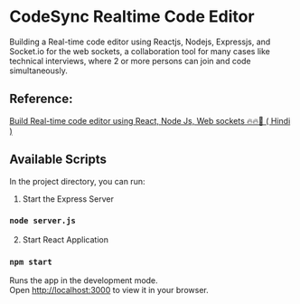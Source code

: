# CodeSync Realtime Code Editor

Building a Real-time code editor using Reactjs, Nodejs, Expressjs, and Socket.io for the web sockets, a collaboration tool for many cases like technical interviews, where 2 or more persons can join and code simultaneously.

## Reference: 

[Build Real-time code editor using React, Node Js, Web sockets 🔥🔥🚀 ( Hindi )](https://youtu.be/jOv8jb6rCU0)

## Available Scripts

In the project directory, you can run:

1. Start the Express Server

###  `node server.js`

2. Start React Application
### `npm start`

Runs the app in the development mode.\
Open [http://localhost:3000](http://localhost:3000) to view it in your browser.


